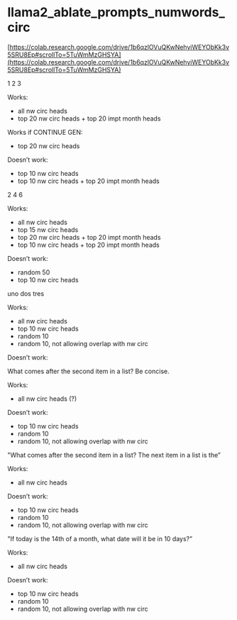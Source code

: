 # llama2_ablate_prompts_numwords_circ

[https://colab.research.google.com/drive/1b6qzlOVuQKwNehyiWEYObKk3v5SRU8Ep#scrollTo=5TuWmMzGHSYA](https://colab.research.google.com/drive/1b6qzlOVuQKwNehyiWEYObKk3v5SRU8Ep#scrollTo=5TuWmMzGHSYA)

1 2 3

Works:

- all nw circ heads
- top 20 nw circ heads + top 20 impt month heads

Works if CONTINUE GEN:

- top 20 nw circ heads

Doesn’t work:

- top 10 nw circ heads
- top 10 nw circ heads +  top 20 impt month heads

2 4 6

Works:

- all nw circ heads
- top 15 nw circ heads
- top 20 nw circ heads + top 20 impt month heads
- top 10 nw circ heads +  top 20 impt month heads

Doesn’t work:

- random 50
- top 10 nw circ heads

uno dos tres

Works:

- all nw circ heads
- top 10 nw circ heads
- random 10
- random 10, not allowing overlap with nw circ

Doesn’t work:

What comes after the second item in a list? Be concise.

Works:

- all nw circ heads (?)

Doesn’t work:

- top 10 nw circ heads
- random 10
- random 10, not allowing overlap with nw circ

"What comes after the second item in a list? The next item in a list is the”

Works:

- all nw circ heads

Doesn’t work:

- top 10 nw circ heads
- random 10
- random 10, not allowing overlap with nw circ

"If today is the 14th of a month, what date will it be in 10 days?”

Works:

- all nw circ heads

Doesn’t work:

- top 10 nw circ heads
- random 10
- random 10, not allowing overlap with nw circ